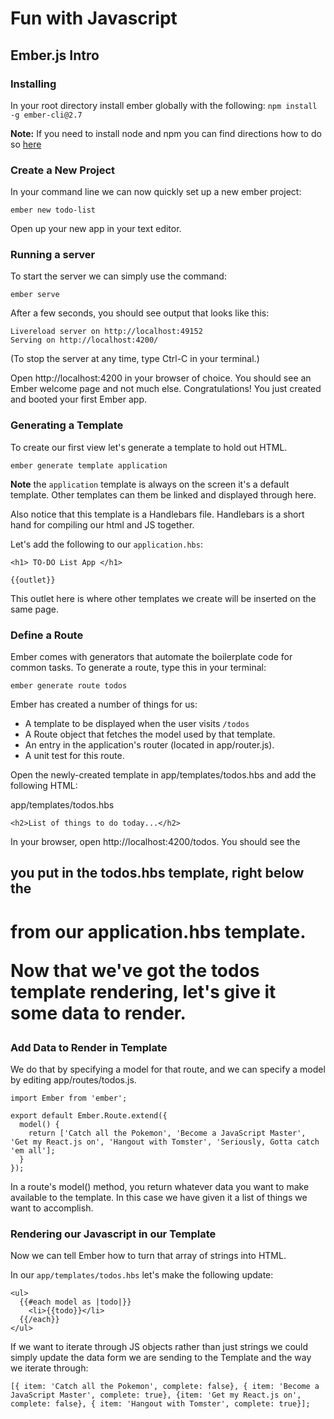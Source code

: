 # Fun with Javascript

## Ember.js Intro

### Installing

In your root directory install ember globally with the following:
`npm install -g ember-cli@2.7`

**Note:** If you need to install node and npm you can find directions how to do so [here](https://docs.npmjs.com/getting-started/installing-node)

### Create a New Project

In your command line we can now quickly set up a new ember project:

`ember new todo-list`

Open up your new app in your text editor.


### Running a server

To start the server we can simply use the command:

`ember serve`

After a few seconds, you should see output that looks like this:

```
Livereload server on http://localhost:49152
Serving on http://localhost:4200/
```

(To stop the server at any time, type Ctrl-C in your terminal.)

Open http://localhost:4200 in your browser of choice. You should see an Ember welcome page and not much else. Congratulations! You just created and booted your first Ember app.

### Generating a Template

To create our first view let's generate a template to hold out HTML.

`ember generate template application`

**Note** the `application` template is always on the screen it's a default template. Other templates can them be linked and displayed through here.

Also notice that this template is a Handlebars file. Handlebars is a short hand for compiling our html and JS together.

Let's add the following to our `application.hbs`:

```
<h1> TO-DO List App </h1>

{{outlet}}
```

This outlet here is where other templates we create will be inserted on the same page.

### Define a Route

Ember comes with generators that automate the boilerplate code for common tasks. To generate a route, type this in your terminal:

`ember generate route todos`

Ember has created a number of things for us:

- A template to be displayed when the user visits `/todos`
- A Route object that fetches the model used by that template.
- An entry in the application's router (located in app/router.js).
- A unit test for this route.

Open the newly-created template in app/templates/todos.hbs and add the following HTML:

app/templates/todos.hbs
```
<h2>List of things to do today...</h2>
```

In your browser, open http://localhost:4200/todos. You should see the <h2> you put in the todos.hbs template, right below the <h1> from our application.hbs template.

Now that we've got the todos template rendering, let's give it some data to render.


### Add Data to Render in Template

We do that by specifying a model for that route, and we can specify a model by editing app/routes/todos.js.

```
import Ember from 'ember';

export default Ember.Route.extend({
  model() {
    return ['Catch all the Pokemon', 'Become a JavaScript Master', 'Get my React.js on', 'Hangout with Tomster', 'Seriously, Gotta catch 'em all'];
  }
});
```

In a route's model() method, you return whatever data you want to make available to the template. In this case we have given it a list of things we want to accomplish.

### Rendering our Javascript in our Template

Now we can tell Ember how to turn that array of strings into HTML.

In our `app/templates/todos.hbs` let's make the following update:

```
<ul>
  {{#each model as |todo|}}
    <li>{{todo}}</li>
  {{/each}}
</ul>
```

If we want to iterate through JS objects rather than just strings we could simply update the data form we are sending to the Template and the way we iterate through:

```
[{ item: 'Catch all the Pokemon', complete: false}, { item: 'Become a JavaScript Master', complete: true}, {item: 'Get my React.js on', complete: false}, { item: 'Hangout with Tomster', complete: true}];
```
